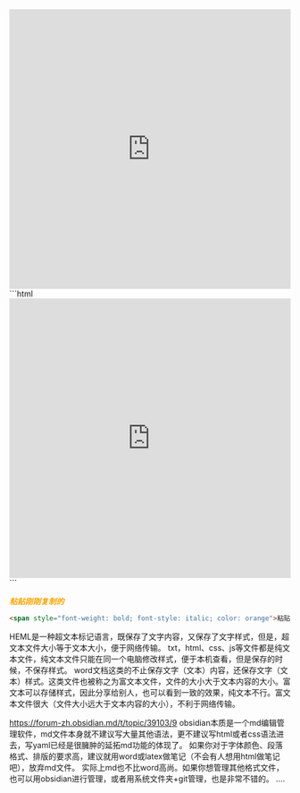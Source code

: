 <iframe src="https://zh.wikipedia.org/wiki/%E4%BC%A0%E8%BE%93%E6%8E%A7%E5%88%B6%E5%8D%8F%E8%AE%AE"
width="100%" 
height="500"
frameborder="0"
>
</iframe>
```html
<iframe src="https://zh.wikipedia.org/wiki/%E4%BC%A0%E8%BE%93%E6%8E%A7%E5%88%B6%E5%8D%8F%E8%AE%AE"
width="100%" 
height="500"
frameborder="0"
>
</iframe>
```


<span style="font-weight: bold; font-style: italic; color: orange">粘贴刚刚复制的</span>
```html
<span style="font-weight: bold; font-style: italic; color: orange">粘贴刚刚复制的</span>
```
HEML是一种超文本标记语言，既保存了文字内容，又保存了文字样式，但是，超文本文件大小等于文本大小，便于网络传输。
txt，html、css、js等文件都是纯文本文件，纯文本文件只能在同一个电脑修改样式，便于本机查看，但是保存的时候，不保存样式。
word文档这类的不止保存文字（文本）内容，还保存文字（文本）样式。这类文件也被称之为富文本文件，文件的大小大于文本内容的大小。富文本可以存储样式，因此分享给别人，也可以看到一致的效果，纯文本不行。富文本文件很大（文件大小远大于文本内容的大小），不利于网络传输。

https://forum-zh.obsidian.md/t/topic/39103/9
obsidian本质是一个md编辑管理软件，md文件本身就不建议写大量其他语法，更不建议写html或者css语法进去，写yaml已经是很臃肿的延拓md功能的体现了。
如果你对于字体颜色、段落格式、排版的要求高，建议就用word或latex做笔记（不会有人想用html做笔记吧），放弃md文件。
实际上md也不比word高尚。如果你想管理其他格式文件，也可以用obsidian进行管理，或者用系统文件夹+git管理，也是非常不错的。
....